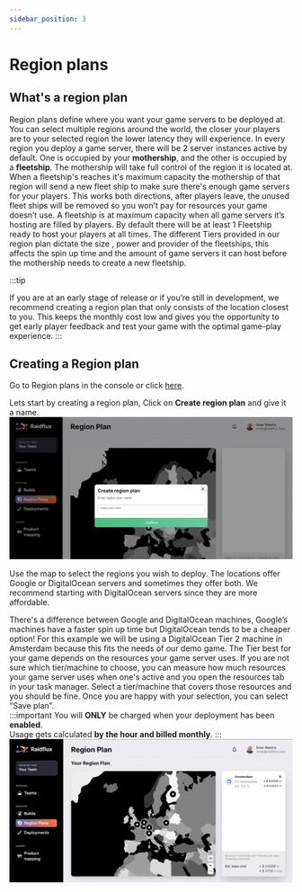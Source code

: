 ```yaml
---
sidebar_position: 3
---
```


# Region plans

## What's a region plan
Region plans define where you want your game servers to be deployed at. You can select multiple regions around the world, the closer your players are to your selected region the lower latency they will experience. In every region you deploy a game server, there will be 2 server instances active by default. One is occupied by your **mothership**, and the other is occupied by a **fleetship**. The mothership will take full control of the region it is located at. When a fleetship's reaches it's maximum capacity the mothership of that region will send a new fleet ship to make sure there's enough game servers for your players. This works both directions, after players leave, the unused fleet ships will be removed so you won’t pay for resources your game doesn’t use. A fleetship is at maximum capacity when all game servers it’s hosting are filled by players. By default there will be at least 1 Fleetship ready to host your players at all times. The different Tiers provided in our region plan dictate the size , power and provider of the fleetships, this affects the spin up time and the amount of game servers it can host before the mothership needs to create a new fleetship.

:::tip

If you are at an early stage of release or if you’re still in development, we recommend creating a region plan that only consists of the location closest to you. This keeps the monthly cost low and gives you the opportunity to get early player feedback and test your game with the optimal game-play experience.
:::

## Creating a Region plan

Go to Region plans in the console or click [here](https://console.raidflux.com/dashboard/region-plans).

Lets start by creating a region plan, Click on **Create region plan** and give it a name.
![create region plan](./assets/create-region-plan.png)  

Use the map to select the regions you wish to deploy. The locations offer Google or DigitalOcean servers and sometimes they offer both. We recommend starting with DigitalOcean servers since they are more affordable.  

There's a difference between Google and DigitalOcean machines, Google’s machines have a faster spin up time but DigitalOcean tends to be a cheaper option! 
For this example we will be using a DigitalOcean Tier 2 machine in Amsterdam because this fits the needs of our demo game. 
The Tier best for your game depends on the resources your game server uses. If you are not sure which tier/machine to choose, you can measure how much resources your game server uses when one's active and you open the resources tab in your task manager. Select a tier/machine that covers those resources and you should be fine. 
Once you are happy with your selection, you can select “Save plan”.  
:::important
You will **ONLY** be charged when your deployment has been **enabled**.  
Usage gets calculated **by the hour and billed monthly**.
:::
![region-plan-created](./assets/created-region-plan.png)
